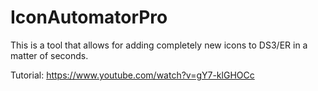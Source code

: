 # IconAutomatorPro

This is a tool that allows for adding completely new icons to DS3/ER in a matter of seconds.

Tutorial: https://www.youtube.com/watch?v=gY7-klGHOCc
